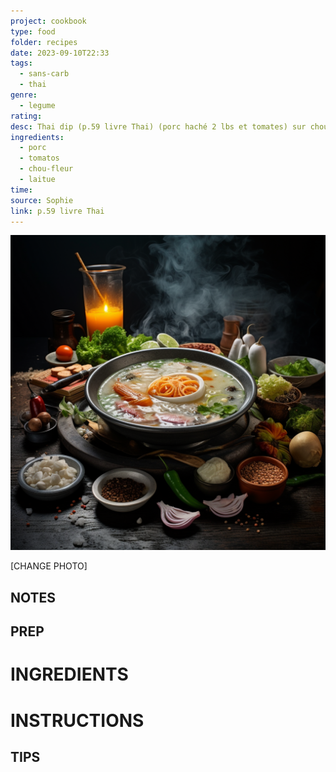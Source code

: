 ```yaml
---
project: cookbook
type: food
folder: recipes
date: 2023-09-10T22:33
tags:
  - sans-carb
  - thai
genre:
  - legume
rating: 
desc: Thai dip (p.59 livre Thai) (porc haché 2 lbs et tomates) sur chou-fleur et laitue
ingredients:
  - porc
  - tomatos
  - chou-fleur
  - laitue
time: 
source: Sophie
link: p.59 livre Thai
---
```


![IMAGE](_default.png)


[CHANGE PHOTO]


## NOTES




## PREP


# INGREDIENTS


# INSTRUCTIONS


## TIPS




